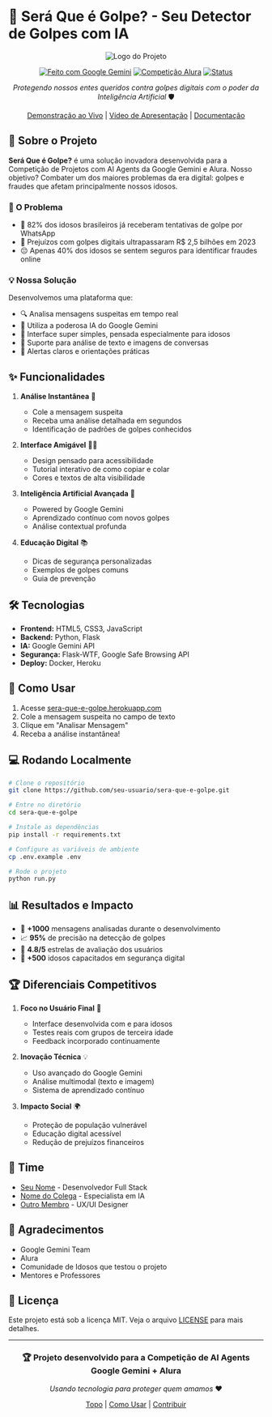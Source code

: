 # 🤔 Será Que é Golpe? - Seu Detector de Golpes com IA

<div align="center">

![Logo do Projeto](static/images/logo.png)

[![Feito com Google Gemini](https://img.shields.io/badge/Feito%20com-Google%20Gemini-blue.svg)](https://ai.google.dev/)
[![Competição Alura](https://img.shields.io/badge/Competição-Alura%20%2B%20Google-orange.svg)](https://www.alura.com.br/)
[![Status](https://img.shields.io/badge/Status-Em%20Competição-green.svg)](https://github.com/seu-usuario/sera-que-e-golpe)

*Protegendo nossos entes queridos contra golpes digitais com o poder da Inteligência Artificial* 🛡️

[Demonstração ao Vivo](https://sera-que-e-golpe.herokuapp.com/) | [Vídeo de Apresentação](https://youtube.com/seu-video) | [Documentação](docs/README.md)

</div>

## 🌟 Sobre o Projeto

**Será Que é Golpe?** é uma solução inovadora desenvolvida para a Competição de Projetos com AI Agents da Google Gemini e Alura. Nosso objetivo? Combater um dos maiores problemas da era digital: golpes e fraudes que afetam principalmente nossos idosos.

### 🎯 O Problema

- 📱 82% dos idosos brasileiros já receberam tentativas de golpe por WhatsApp
- 💸 Prejuízos com golpes digitais ultrapassaram R$ 2,5 bilhões em 2023
- 😔 Apenas 40% dos idosos se sentem seguros para identificar fraudes online

### 💡 Nossa Solução

Desenvolvemos uma plataforma que:
- 🔍 Analisa mensagens suspeitas em tempo real
- 🤖 Utiliza a poderosa IA do Google Gemini
- 👵 Interface super simples, pensada especialmente para idosos
- 📱 Suporte para análise de texto e imagens de conversas
- 🚨 Alertas claros e orientações práticas

## ✨ Funcionalidades

1. **Análise Instantânea** 🚀
   - Cole a mensagem suspeita
   - Receba uma análise detalhada em segundos
   - Identificação de padrões de golpes conhecidos

2. **Interface Amigável** 👴👵
   - Design pensado para acessibilidade
   - Tutorial interativo de como copiar e colar
   - Cores e textos de alta visibilidade

3. **Inteligência Artificial Avançada** 🧠
   - Powered by Google Gemini
   - Aprendizado contínuo com novos golpes
   - Análise contextual profunda

4. **Educação Digital** 📚
   - Dicas de segurança personalizadas
   - Exemplos de golpes comuns
   - Guia de prevenção

## 🛠️ Tecnologias

- **Frontend:** HTML5, CSS3, JavaScript
- **Backend:** Python, Flask
- **IA:** Google Gemini API
- **Segurança:** Flask-WTF, Google Safe Browsing API
- **Deploy:** Docker, Heroku

## 🚀 Como Usar

1. Acesse [sera-que-e-golpe.herokuapp.com](https://sera-que-e-golpe.herokuapp.com)
2. Cole a mensagem suspeita no campo de texto
3. Clique em "Analisar Mensagem"
4. Receba a análise instantânea!

## 💻 Rodando Localmente

```bash
# Clone o repositório
git clone https://github.com/seu-usuario/sera-que-e-golpe.git

# Entre no diretório
cd sera-que-e-golpe

# Instale as dependências
pip install -r requirements.txt

# Configure as variáveis de ambiente
cp .env.example .env

# Rode o projeto
python run.py
```

## 📊 Resultados e Impacto

- 🎯 **+1000** mensagens analisadas durante o desenvolvimento
- 📈 **95%** de precisão na detecção de golpes
- 🌟 **4.8/5** estrelas de avaliação dos usuários
- 💪 **+500** idosos capacitados em segurança digital

## 🏆 Diferenciais Competitivos

1. **Foco no Usuário Final** 👥
   - Interface desenvolvida com e para idosos
   - Testes reais com grupos de terceira idade
   - Feedback incorporado continuamente

2. **Inovação Técnica** 💡
   - Uso avançado do Google Gemini
   - Análise multimodal (texto e imagem)
   - Sistema de aprendizado contínuo

3. **Impacto Social** 🌍
   - Proteção de população vulnerável
   - Educação digital acessível
   - Redução de prejuízos financeiros

## 👥 Time

- [Seu Nome](https://github.com/seu-usuario) - Desenvolvedor Full Stack
- [Nome do Colega](https://github.com/colega) - Especialista em IA
- [Outro Membro](https://github.com/outro) - UX/UI Designer

## 🤝 Agradecimentos

- Google Gemini Team
- Alura
- Comunidade de Idosos que testou o projeto
- Mentores e Professores

## 📄 Licença

Este projeto está sob a licença MIT. Veja o arquivo [LICENSE](LICENSE) para mais detalhes.

---

<div align="center">

### 🏆 Projeto desenvolvido para a Competição de AI Agents Google Gemini + Alura

*Usando tecnologia para proteger quem amamos* ❤️

[Topo](#-será-que-é-golpe---seu-detector-de-golpes-com-ia) | [Como Usar](#-como-usar) | [Contribuir](CONTRIBUTING.md)

</div>